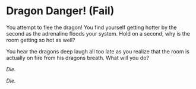 # Dragon Danger! (Fail)

You attempt to flee the dragon! You find yourself getting hotter by the second as the adrenaline floods your system. Hold on a second, why is the room getting so hot as well?

You hear the dragons deep laugh all too late as you realize that the room is actually on fire from his dragons breath. What will you do?

_Die._

_Die._
